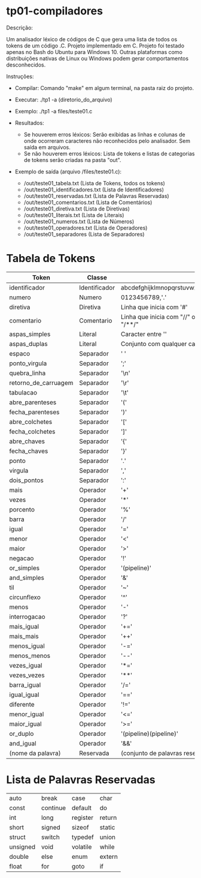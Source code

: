 # tp01-compiladores

Descrição:

Um analisador léxico de códigos de C que gera uma lista de todos os tokens de um código .C. Projeto implementado em C.
Projeto foi testado apenas no Bash do Ubuntu para Windows 10. Outras plataformas como distribuições nativas de Linux ou Windows podem gerar comportamentos desconhecidos.

Instruções:

- Compilar: Comando "make" em algum terminal, na pasta raiz do projeto.
  
- Executar: ./tp1 -a (diretorio_do_arquivo)
  
- Exemplo: ./tp1 -a files/teste01.c
  
- Resultados:
    - Se houverem erros léxicos: Serão exibidas as linhas e colunas de onde ocorreram caracteres não reconhecidos pelo analisador. Sem saída em arquivos.
    - Se não houverem erros léxicos: Lista de tokens e listas de categorias de tokens serão criadas na pasta "out".
    
- Exemplo de saída (arquivo /files/teste01.c):
  - /out/teste01_tabela.txt (Lista de Tokens, todos os tokens)
  - /out/teste01_identificadores.txt (Lista de Identificadores)
  - /out/teste01_reservadas.txt (Lista de Palavras Reservadas)
  - /out/teste01_comentarios.txt (Lista de Comentários)
  - /out/teste01_diretiva.txt (Lista de Diretivas)
  - /out/teste01_literais.txt (Lista de Literais)
  - /out/teste01_numeros.txt (Lista de Números)
  - /out/teste01_operadores.txt (Lista de Operadores)
  - /out/teste01_separadores (Lista de Separadores)
 
 # Tabela de Tokens
 
| Token                | Classe        | Conjunto                                                                 |
|----------------------|---------------|--------------------------------------------------------------------------|
| identificador        | Identificador | abcdefghijklmnopqrstuvwxyzABCDEFGHIJKLMNOPQRSTUVWXYZ                     |
| numero               | Numero        | 0123456789,'.'                                                           |
| diretiva             | Diretiva      | Linha que inicia com '#'                                                 |
| comentario           | Comentario    | Linha que inicia com "//" ou conjunto com qualquer caracter entre "/**/" |
| aspas_simples        | Literal       | Caracter entre ''                                                        |
| aspas_duplas         | Literal       | Conjunto com qualquer caracter entre ""                                  |
| espaco               | Separador     | ' '                                                                      |
| ponto_virgula        | Separador     | ';'                                                                      |
| quebra_linha         | Separador     | '\n'                                                                     |
| retorno_de_carruagem | Separador     | '\r'                                                                     |
| tabulacao            | Separador     | '\t'                                                                     |
| abre_parenteses      | Separador     | '('                                                                      |
| fecha_parenteses     | Separador     | ')'                                                                      |
| abre_colchetes       | Separador     | '['                                                                      |
| fecha_colchetes      | Separador     | ']'                                                                      |
| abre_chaves          | Separador     | '{'                                                                      |
| fecha_chaves         | Separador     | '}'                                                                      |
| ponto                | Separador     | '.'                                                                      |
| virgula              | Separador     | ','                                                                      |
| dois_pontos          | Separador     | ':'                                                                      |
| mais	               | Operador      | '+'                                                                      |
| vezes	               | Operador      | '*'                                                                      |
| porcento             | Operador      | '%'                                                                      |
| barra	               | Operador      | '/'                                                                      |
| igual	               | Operador      | '='                                                                      |
| menor	               | Operador      | '<'                                                                      |
| maior	               | Operador      | '>'                                                                      |
| negacao              | Operador      | '!'                                                                      |
| or_simples           | Operador      | '(pipeline)'															  |
| and_simples          | Operador      | '&'                                                                      |
| til	               | Operador      | '~'                                                                      |
| circunflexo          | Operador      | '^'                                                                      |
| menos	               | Operador      | '-'                                                                      |
| interrogacao         | Operador      | '?'													         		  |
| mais_igual	       | Operador      | '+='													         		  |
| mais_mais		       | Operador      | '++'													         		  |
| menos_igual          | Operador      | '-='													         		  |
| menos_menos          | Operador      | '--'													         		  |
| vezes_igual          | Operador      | '*='													         		  |
| vezes_vezes	       | Operador      | '**'													         		  |
| barra_igual          | Operador      | '/='													         		  |
| igual_igual          | Operador      | '=='													         		  |
| diferente	           | Operador      | '!='													         		  |
| menor_igual	       | Operador      | '<='													         		  |
| maior_igual          | Operador      | '>='													         		  |
| or_duplo             | Operador      | '(pipeline)(pipeline)'									         		  |
| and_igual            | Operador      | '&&'													         		  |
| (nome da palavra)    | Reservada     | (conjunto de palavras reservadas)                                        |

# Lista de Palavras Reservadas

|          |          |          |        |
|----------|----------|----------|--------|
| auto     | break    | case     | char   |
| const    | continue | default  | do     |
| int      | long     | register | return |
| short    | signed   | sizeof   | static |
| struct   | switch   | typedef  | union  |
| unsigned | void     | volatile | while  |
| double   | else     | enum     | extern |
| float    | for      | goto     | if     |
